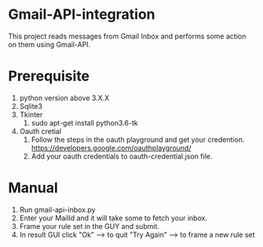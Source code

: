 # Gmail-API-integration
This project reads messages from Gmail Inbox and performs some action on them using Gmail-API.

# Prerequisite
  1) python version above 3.X.X
  2) Sqlite3
  3) Tkinter
      1) sudo apt-get install python3.6-tk
  4) Oauth cretial 
      1) Follow the steps in the oauth playground and get your credention.
          https://developers.google.com/oauthplayground/
      2) Add your oauth credentials to oauth-credential.json file.
  
# Manual
  1) Run gmail-api-inbox.py
  2) Enter your MailId and it will take some to fetch your inbox.
  3) Frame your rule set in the GUY and submit.
  4) In result GUI click
      "Ok" --> to quit
      "Try Again" --> to frame a new rule set

      
      
        


    



  
